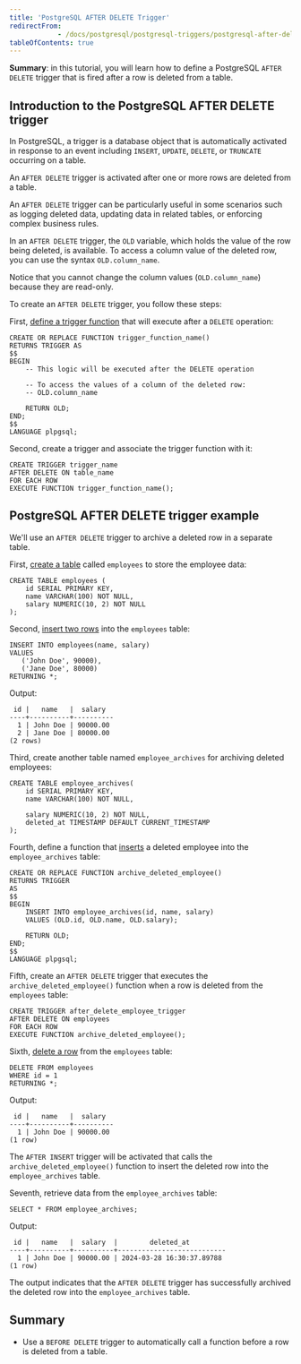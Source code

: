 ```yaml
---
title: 'PostgreSQL AFTER DELETE Trigger'
redirectFrom: 
            - /docs/postgresql/postgresql-triggers/postgresql-after-delete-trigger/
tableOfContents: true
---
```



**Summary**: in this tutorial, you will learn how to define a PostgreSQL `AFTER DELETE` trigger that is fired after a row is deleted from a table.





## Introduction to the PostgreSQL AFTER DELETE trigger





In PostgreSQL, a trigger is a database object that is automatically activated in response to an event including `INSERT`, `UPDATE`, `DELETE`, or `TRUNCATE` occurring on a table.





An `AFTER DELETE` trigger is activated after one or more rows are deleted from a table.





An `AFTER DELETE` trigger can be particularly useful in some scenarios such as logging deleted data, updating data in related tables, or enforcing complex business rules.





In an `AFTER DELETE` trigger, the `OLD` variable, which holds the value of the row being deleted, is available. To access a column value of the deleted row, you can use the syntax `OLD.column_name`.





Notice that you cannot change the column values (`OLD.column_name`) because they are read-only.





To create an `AFTER DELETE` trigger, you follow these steps:





First, [define a trigger function](https://www.postgresqltutorial.com/postgresql-plpgsql/postgresql-create-function/) that will execute after a `DELETE` operation:





```
CREATE OR REPLACE FUNCTION trigger_function_name()
RETURNS TRIGGER AS
$$
BEGIN
    -- This logic will be executed after the DELETE operation

    -- To access the values of a column of the deleted row:
    -- OLD.column_name

    RETURN OLD;
END;
$$
LANGUAGE plpgsql;
```





Second, create a trigger and associate the trigger function with it:





```
CREATE TRIGGER trigger_name
AFTER DELETE ON table_name
FOR EACH ROW
EXECUTE FUNCTION trigger_function_name();
```





## PostgreSQL AFTER DELETE trigger example





We'll use an `AFTER DELETE` trigger to archive a deleted row in a separate table.





First, [create a table](/docs/postgresql/postgresql-create-table) called `employees` to store the employee data:





```
CREATE TABLE employees (
    id SERIAL PRIMARY KEY,
    name VARCHAR(100) NOT NULL,
    salary NUMERIC(10, 2) NOT NULL
);
```





Second, [insert two rows](/docs/postgresql/postgresql-insert-multiple-rows) into the `employees` table:





```
INSERT INTO employees(name, salary)
VALUES
   ('John Doe', 90000),
   ('Jane Doe', 80000)
RETURNING *;
```





Output:





```
 id |   name   |  salary
----+----------+----------
  1 | John Doe | 90000.00
  2 | Jane Doe | 80000.00
(2 rows)
```





Third, create another table named `employee_archives` for archiving deleted employees:





```
CREATE TABLE employee_archives(
    id SERIAL PRIMARY KEY,
    name VARCHAR(100) NOT NULL,

    salary NUMERIC(10, 2) NOT NULL,
    deleted_at TIMESTAMP DEFAULT CURRENT_TIMESTAMP
);
```





Fourth, define a function that [inserts](/docs/postgresql/postgresql-insert) a deleted employee into the `employee_archives` table:





```
CREATE OR REPLACE FUNCTION archive_deleted_employee()
RETURNS TRIGGER
AS
$$
BEGIN
    INSERT INTO employee_archives(id, name, salary)
    VALUES (OLD.id, OLD.name, OLD.salary);

    RETURN OLD;
END;
$$
LANGUAGE plpgsql;
```





Fifth, create an `AFTER DELETE` trigger that executes the `archive_deleted_employee()` function when a row is deleted from the `employees` table:





```
CREATE TRIGGER after_delete_employee_trigger
AFTER DELETE ON employees
FOR EACH ROW
EXECUTE FUNCTION archive_deleted_employee();
```





Sixth, [delete a row](/docs/postgresql/postgresql-delete) from the `employees` table:





```
DELETE FROM employees
WHERE id = 1
RETURNING *;
```





Output:





```
 id |   name   |  salary
----+----------+----------
  1 | John Doe | 90000.00
(1 row)
```





The `AFTER INSERT` trigger will be activated that calls the `archive_deleted_employee()` function to insert the deleted row into the `employee_archives` table.





Seventh, retrieve data from the `employee_archives` table:





```
SELECT * FROM employee_archives;
```





Output:





```
 id |   name   |  salary  |        deleted_at
----+----------+----------+---------------------------
  1 | John Doe | 90000.00 | 2024-03-28 16:30:37.89788
(1 row)
```





The output indicates that the `AFTER DELETE` trigger has successfully archived the deleted row into the `employee_archives` table.





## Summary





- Use a `BEFORE DELETE` trigger to automatically call a function before a row is deleted from a table.


